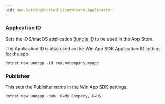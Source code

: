 ```yaml
---
uid: Uno.GettingStarted.UsingWizard.Application
---
```


### Application ID

Sets the iOS/macOS application [Bundle ID](https://developer.apple.com/documentation/appstoreconnectapi/bundle_ids) to be used in the App Store.  

The Application ID is also used as the Win App SDK
Application ID setting for the app.

```dotnetcli
dotnet new unoapp -id com.mycompany.myapp
```

### Publisher

This sets the Publisher name in the Win App SDK settings.

```dotnetcli
dotnet new unoapp -pub 'O=My Company, C=US'
```
